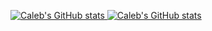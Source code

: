[<img alt="Caleb's GitHub stats" src="https://github-readme-stats.vercel.app/api?username=calebbabin&count_private=true&hide_title=true&hide_border=true&theme=radical" /> <img alt="Caleb's GitHub stats" src="https://github-readme-stats.vercel.app/api/top-langs/?username=calebbabin&langs_count=3&hide_title=true&hide_border=true&hide=GAP&theme=radical" />](https://github.com/anuraghazra/github-readme-stats)
